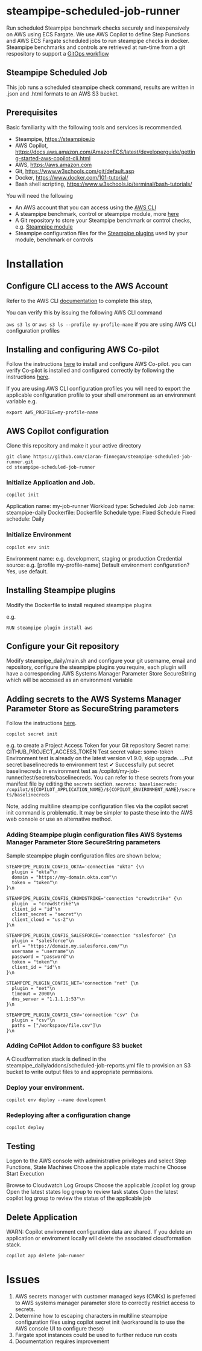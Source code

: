 # steampipe-scheduled-job-runner
Run scheduled Steampipe benchmark checks securely and inexpensively on AWS using ECS Fargate. We use AWS Copilot to define Step Functions and AWS ECS Fargate scheduled jobs to run steampipe checks in docker. Steampipe benchmarks and controls are retrieved at run-time from a git respository to support a [GitOps workflow](https://about.gitlab.com/topics/gitops/)

## Steampipe Scheduled Job
This job runs a scheduled steampipe check command, results are written in .json and .html formats to an AWS S3 bucket.

## Prerequisites
Basic familiarity with the following tools and services is recommended.

-   Steampipe, https://steampipe.io
-   AWS Copilot, https://docs.aws.amazon.com/AmazonECS/latest/developerguide/getting-started-aws-copilot-cli.html
-   AWS, https://aws.amazon.com
-   Git, https://www.w3schools.com/git/default.asp
-   Docker, https://www.docker.com/101-tutorial/
-   Bash shell scripting, https://www.w3schools.io/terminal/bash-tutorials/

You will need the following
- An AWS account that you can access using the [AWS CLI](https://docs.aws.amazon.com/cli/latest/userguide/getting-started-install.html)
- A steampipe benchmark, control or steampipe module, more [here](https://steampipe.io/docs/reference/mod-resources/benchmark)
- A Git repository to store your Steampipe benchmark or control checks, e.g. [Steampipe module ](https://github.com/ciaran-finnegan/steampipe-security-controls-module)
- Steampipe configuration files for the [Steampipe plugins](https://hub.steampipe.io/plugins) used by your module, benchmark or controls
  

# Installation

## Configure CLI access to the AWS Account

Refer to the AWS CLI [documentation](https://docs.aws.amazon.com/cli/latest/userguide/getting-started-install.html) to complete this step, 

You can verify this by issuing the following AWS CLI command

```aws s3 ls```
or
```aws s3 ls --profile my-profile-name```
if you are using AWS CLI configuration profiles


## Installing and configuring AWS Co-pilot
Follow the instructions [here](https://aws.github.io/copilot-cli/docs/overview/) to install and configure AWS Co-pilot. you can verify Co-pilot is installed and configured correctly by following the instructions [here](https://aws.github.io/copilot-cli/docs/getting-started/verify/).

If you are using AWS CLI configuration profiles you will need to export the applicable configuration profile to your shell environment as an environment variable e.g.

```export AWS_PROFILE=my-profile-name```

## AWS Copilot configuration

Clone this repository and make it your active directory

```
git clone https://github.com/ciaran-finnegan/steampipe-scheduled-job-runner.git
cd steampipe-scheduled-job-runner
```


### Initialize Application and Job.
```
copilot init
```
Application name: my-job-runner
Workload type: Scheduled Job
Job name: steampipe-daily
Dockerfile: Dockerfile
Schedule type: Fixed Schedule
Fixed schedule: Daily

### Initialize Environment
```
copilot env init
```
Environment name: e.g. development, staging or production
Credential source: e.g. [profile my-profile-name]
Default environment configuration? Yes, use default.

## Installing Steampipe plugins

Modify the Dockerfile to install required steampipe plugins

e.g. 

```RUN steampipe plugin install aws```

## Configure your Git repository 

Modify steampipe_daily/main.sh and configure your git username, email and repository, configure the steampipe plugins you require, each plugin will have a corresponding AWS Systems Manager Parameter Store SecureString which will be accessed as an environment variable

## Adding secrets to the AWS Systems Manager Parameter Store as SecureString parameters

Follow the instructions [here](https://aws.github.io/copilot-cli/docs/commands/secret-init/).

```
copilot secret init
```

e.g. to create a Project Access Token for your Git repository
Secret name:  GITHUB_PROJECT_ACCESS_TOKEN
Test secret value: some-token
Environment test is already on the latest version v1.9.0, skip upgrade.
...Put secret baselinecreds to environment test
✔ Successfully put secret baselinecreds in environment test as /copilot/my-job-runner/test/secrets/baselinecreds.
You can refer to these secrets from your manifest file by editing the `secrets` section.
`secrets:
    baselinecreds: /copilot/${COPILOT_APPLICATION_NAME}/${COPILOT_ENVIRONMENT_NAME}/secrets/baselinecreds`

Note, adding multiline steampipe configuration files via the copilot secret init command is problematic. It may be simpler to paste these into the AWS web console or use an alternative method.

### Adding Steampipe plugin configuration files AWS Systems Manager Parameter Store SecureString parameters

Sample steampipe plugin configuration files are shown below;

```
STEAMPIPE_PLUGIN_CONFIG_OKTA='connection "okta" {\n
  plugin = "okta"\n
  domain = "https://my-domain.okta.com"\n
  token = "token"\n
}\n
```

```
STEAMPIPE_PLUGIN_CONFIG_CROWDSTRIKE='connection "crowdstrike" {\n
  plugin  = "crowdstrike"\n
  client_id = "id"\n
  client_secret = "secret"\n
  client_cloud = "us-2"\n
}\n
```

```
STEAMPIPE_PLUGIN_CONFIG_SALESFORCE='connection "salesforce" {\n
  plugin = "salesforce"\n
  url = "https://domain.my.salesforce.com/"\n
  username = "username"\n
  password = "password"\n
  token = "token"\n
  client_id = "id"\n
}\n
```

```
STEAMPIPE_PLUGIN_CONFIG_NET='connection "net" {\n
  plugin = "net"\n
  timeout = 2000\n
  dns_server = "1.1.1.1:53"\n
}\n
```

```
STEAMPIPE_PLUGIN_CONFIG_CSV='connection "csv" {\n
  plugin = "csv"\n
  paths = ["/workspace/file.csv"]\n
}\n
```

### Adding CoPilot Addon to configure S3 bucket

A Cloudformation stack is defined in the steampipe_daily/addons/scheduled-job-reports.yml file to provision an S3 bucket to write output files to and appropriate permissions.

### Deploy your environment.

```
copilot env deploy --name development
```

### Redeploying after a configuration change

```
copilot deploy
```

## Testing

Logon to the AWS console with administrative privileges and select Step Functions, State Machines
Choose the applicable state machine
Choose Start Execution

Browse to Cloudwatch Log Groups
Choose the applicable /copilot log group
Open the latest states log group to review task states
Open the latest copilot log group to review the status of the applicable job

## Delete Application 
WARN: Copilot environment configuration data are shared. If you delete an application or enviroment locally will delete the associated cloudformation stack.
```
copilot app delete job-runner
```
# Issues

1) AWS secrets manager with customer managed keys (CMKs) is preferred to AWS systems manager parameter store to correctly restrict access to secrets.
2) Determine how to escaping characters in multiline steampipe configuration files using copilot secret init (workaround is to use the AWS console UI to configure these)
3) Fargate spot instances could be used to further reduce run costs
4) Documentation requires improvement

